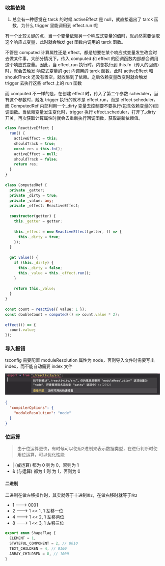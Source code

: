 ### 收集依赖

1. 总会有一种感觉在 tarck 的时候 activeEffect 是 null，就直接退出了 tarck 函数，为什么 trigger 里能调用到 effect.run 呢

有一个比较关键的点，当一个变量依赖另一个响应式变量的值时，就必然需要读取这个响应式变量，此时就会触发 get 函数内调用的 tarck 函数。

不管是 computed 计算属性还是 effect，都是想要在某个响应式变量发生改变时去做某件事，大部分情况下，传入 computed 和 effect 的回调函数内部都会调用这个响应式变量。因此，当 effect.run 执行时，内部执行到 this.fn（传入的回调）时，就会去触发 响应式变量的 get 内调用的 tarck 函数，此时 activeEffect 和 shouldTrack 还没有置空，就收集到了依赖。之后依赖变量改变时就会触发 trigger 去执行这些 effect 上的 run 函数

而 computed 不一样的是，在创建 effect 时，传入了第二个参数 scheduler，当有这个参数时，触发 trigger 执行的就不是 effect.run，而是 effect.scheduler。而 ComputedRef 内部利用一个\_dirty 变量去控制要不要执行(包含依赖变量的)回调函数。当依赖变量发生变化时，trigger 执行 effect.scheduler，打开了\_dirty 开关，再次获取计算属性时就会去重新执行回调函数，获取最新依赖值。

```ts
class ReactiveEffect {
  run() {
    activeEffect = this;
    shouldTrack = true;
    const res = this.fn();
    activeEffect = null;
    shouldTrack = false;
    return res;
  }
}

class ComputedRef {
  private _getter;
  private _dirty = true;
  private _value: any;
  private _effect: ReactiveEffect;

  constructor(getter) {
    this._getter = getter;

    this._effect = new ReactiveEffect(getter, () => {
      this._dirty = true;
    });
  }

  get value() {
    if (this._dirty) {
      this._dirty = false;
      this._value = this._effect.run();
    }

    return this._value;
  }
}

const count = reactive({ value: 1 });
const doubleCount = computed(() => count.value * 2);

effect(() => {
  count.value;
});
```

### 导入报错

tsconfig 需要配置 moduleResolution 属性为 node，否则导入文件时需要写出 index，而不能自动需要 index 文件

![moduleResolution](./imgs/moduleResolution.png)

```json
{
  "compilerOptions": {
    "moduleResolution": "node"
  }
}
```

### 位运算

> 由于位运算更快，有时候可以使用2进制来表示数据类型，在进行判断时使用位运算，可以优化性能

- | (或运算) 都为 0 则为 0，否则为 1
- & (与运算) 都为 1 则 为 1，否则为 0


#### 二进制

二进制在做左移操作时，其实就等于十进制`乘2`，在做右移时就等于`除2`

- 1 ---> 0001
- 2 ---> 1 << 1, 1 左移一位
- 4 ---> 1 << 2, 1 左移两位
- 8 ---> 1 << 3, 1 左移三位

```ts
export enum ShapeFlag {
  ELEMENT = 1,
  STATEFUL_COMPONENT = 2, // 0010
  TEXT_CHILDREN = 4, // 0100
  ARRAY_CHILDREN = 8, // 1000
}
```




